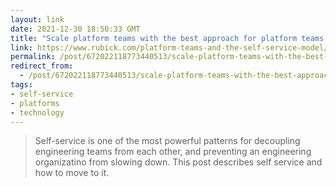 ```yaml
---
layout: link
date: 2021-12-30 18:50:33 GMT
title: "Scale platform teams with the best approach for platform teams - self-service"
link: https://www.rubick.com/platform-teams-and-the-self-service-model/
permalink: /post/672022118773440513/scale-platform-teams-with-the-best-approach-for
redirect_from: 
  - /post/672022118773440513/scale-platform-teams-with-the-best-approach-for
tags:
- self-service
- platforms
- technology
---
```

<blockquote>Self-service is one of the most powerful patterns for decoupling engineering teams from each other, and preventing an engineering organizatino from slowing down. This post describes self service and how to move to it.</blockquote>
